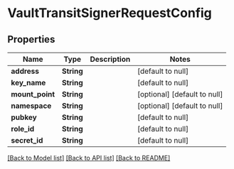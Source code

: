 # VaultTransitSignerRequestConfig

## Properties

| Name            | Type       | Description | Notes                        |
| --------------- | ---------- | ----------- | ---------------------------- |
| **address**     | **String** |             | [default to null]            |
| **key_name**    | **String** |             | [default to null]            |
| **mount_point** | **String** |             | [optional] [default to null] |
| **namespace**   | **String** |             | [optional] [default to null] |
| **pubkey**      | **String** |             | [default to null]            |
| **role_id**     | **String** |             | [default to null]            |
| **secret_id**   | **String** |             | [default to null]            |

[[Back to Model list]](../README.md#documentation-for-models) [[Back to API list]](../README.md#documentation-for-api-endpoints) [[Back to README]](../README.md)
